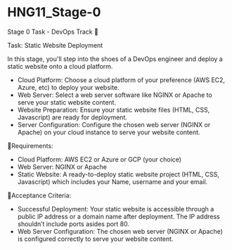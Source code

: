 # HNG11_Stage-0
Stage 0  Task - DevOps Track 🚀

Task: Static Website Deployment

In this stage, you'll step into the shoes of a DevOps engineer and deploy a static website onto a cloud platform.
- Cloud Platform: Choose a cloud platform of your preference (AWS EC2, Azure, etc) to deploy your website.
- Web Server: Select a web server software like NGINX or Apache to serve your static website content.
- Website Preparation: Ensure your static website files (HTML, CSS, Javascript) are ready for deployment.
- Server Configuration: Configure the chosen web server (NGINX or Apache) on your cloud instance to serve your website content.

📜Requirements:
- Cloud Platform: AWS EC2 or Azure or GCP (your choice)
- Web Server: NGINX or Apache
- Static Website: A ready-to-deploy static website project (HTML, CSS, Javascript) which includes your Name, username and your email.

📝Acceptance Criteria:
- Successful Deployment: Your static website is accessible through a public IP address or a domain name after deployment. The IP address shouldn’t include ports asides port 80.
- Web Server Configuration: The chosen web server (NGINX or Apache) is configured correctly to serve your website content.
